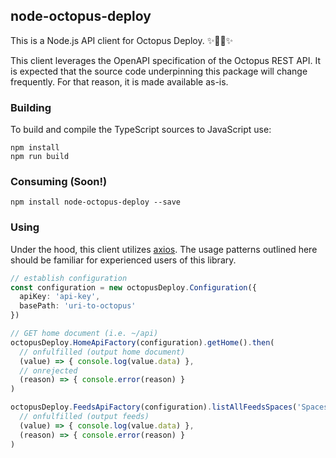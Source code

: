 ## node-octopus-deploy

This is a Node.js API client for Octopus Deploy. ✨🐙🚀✨

This client leverages the OpenAPI specification of the Octopus REST API. It is expected that the source code underpinning this package will change frequently. For that reason, it is made available as-is.

### Building

To build and compile the TypeScript sources to JavaScript use:

```
npm install
npm run build
```

### Consuming (Soon!)

```
npm install node-octopus-deploy --save
```

### Using

Under the hood, this client utilizes [axios](https://github.com/axios/axios). The usage patterns outlined here should be familiar for experienced users of this library.

```typescript
// establish configuration
const configuration = new octopusDeploy.Configuration({
  apiKey: 'api-key',
  basePath: 'uri-to-octopus'
})

// GET home document (i.e. ~/api)
octopusDeploy.HomeApiFactory(configuration).getHome().then(
  // onfulfilled (output home document)
  (value) => { console.log(value.data) },
  // onrejected
  (reason) => { console.error(reason) }
)

octopusDeploy.FeedsApiFactory(configuration).listAllFeedsSpaces('Spaces-1').then(
  // onfulfilled (output feeds)
  (value) => { console.log(value.data) },
  (reason) => { console.error(reason) }
)
```